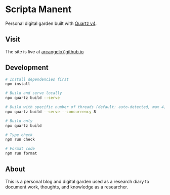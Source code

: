 # Scripta Manent

Personal digital garden built with [Quartz v4](https://quartz.jzhao.xyz/).

## Visit

The site is live at [arcangelo7.github.io](https://arcangelo7.github.io)

## Development

```bash
# Install dependencies first
npm install

# Build and serve locally
npx quartz build --serve

# Build with specific number of threads (default: auto-detected, max 4)
npx quartz build --serve --concurrency 8

# Build only
npx quartz build

# Type check
npm run check

# Format code
npm run format
```

## About

This is a personal blog and digital garden used as a research diary to document work, thoughts, and knowledge as a researcher.